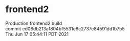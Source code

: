 # frontend2  
Production frontend2 build  
commit ed06db213af804bf5531e8c2737e84591dd1b7b5  
Thu Jun 17 05:44:11 PDT 2021  
